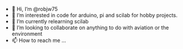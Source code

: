 - 👋 Hi, I’m @robjw75
- 👀 I’m interested in code for arduino, pi and scilab for hobby projects.
- 🌱 I’m currently relearning scilab
- 💞️ I’m looking to collaborate on anything to do with aviation or the environment
- 📫 How to reach me ...

<!---
robjw75/robjw75 is a ✨ special ✨ repository because its `README.md` (this file) appears on your GitHub profile.
You can click the Preview link to take a look at your changes.
--->
